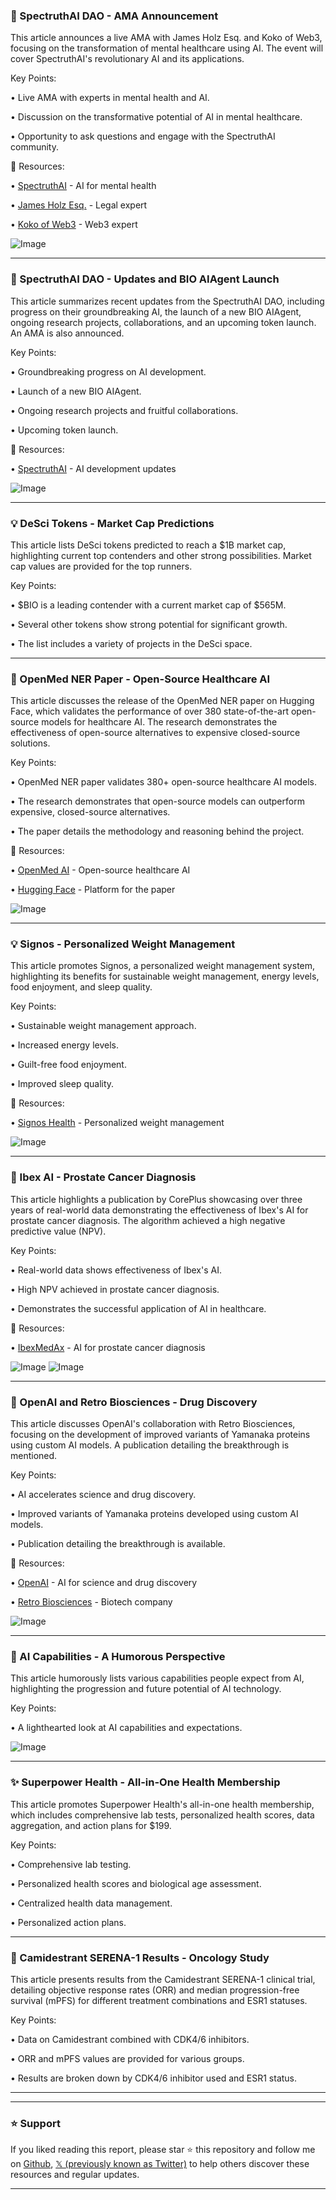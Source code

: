 ### 🤖 SpectruthAI DAO - AMA Announcement

This article announces a live AMA with James Holz Esq. and Koko of Web3, focusing on the transformation of mental healthcare using AI.  The event will cover SpectruthAI's revolutionary AI and its applications.

Key Points:

• Live AMA with experts in mental health and AI.

• Discussion on the transformative potential of AI in mental healthcare.

• Opportunity to ask questions and engage with the SpectruthAI community.


🔗 Resources:

• [SpectruthAI](https://x.com/SpectruthAI) - AI for mental health

• [James Holz Esq.](https://x.com/JamesHolzEsq) - Legal expert

• [Koko of Web3](https://x.com/kokoofweb3) - Web3 expert

![Image](https://pbs.twimg.com/media/GzG8e0hW4AAQ8W8?format=jpg&name=small)


---
### 🚀 SpectruthAI DAO - Updates and BIO AIAgent Launch

This article summarizes recent updates from the SpectruthAI DAO, including progress on their groundbreaking AI, the launch of a new BIO AIAgent, ongoing research projects, collaborations, and an upcoming token launch.  An AMA is also announced.

Key Points:

• Groundbreaking progress on AI development.

• Launch of a new BIO AIAgent.

• Ongoing research projects and fruitful collaborations.

• Upcoming token launch.


🔗 Resources:

• [SpectruthAI](https://x.com/SpectruthAI) - AI development updates

![Image](https://pbs.twimg.com/media/GzG5hyyWUAAk_Rq?format=jpg&name=small)


---
### 💡 DeSci Tokens - Market Cap Predictions

This article lists DeSci tokens predicted to reach a $1B market cap, highlighting current top contenders and other strong possibilities.  Market cap values are provided for the top runners.

Key Points:

• $BIO is a leading contender with a current market cap of $565M.

• Several other tokens show strong potential for significant growth.

• The list includes a variety of projects in the DeSci space.


---
### 🤖 OpenMed NER Paper - Open-Source Healthcare AI

This article discusses the release of the OpenMed NER paper on Hugging Face, which validates the performance of over 380 state-of-the-art open-source models for healthcare AI. The research demonstrates the effectiveness of open-source alternatives to expensive closed-source solutions.

Key Points:

• OpenMed NER paper validates 380+ open-source healthcare AI models.

• The research demonstrates that open-source models can outperform expensive, closed-source alternatives.

• The paper details the methodology and reasoning behind the project.


🔗 Resources:

• [OpenMed AI](https://x.com/OpenMed_AI) - Open-source healthcare AI

• [Hugging Face](https://x.com/huggingface) - Platform for the paper

![Image](https://pbs.twimg.com/media/GxlsWhTXIAAK-wN?format=jpg&name=small)


---
### 💡 Signos - Personalized Weight Management

This article promotes Signos, a personalized weight management system, highlighting its benefits for sustainable weight management, energy levels, food enjoyment, and sleep quality.

Key Points:

• Sustainable weight management approach.

• Increased energy levels.

• Guilt-free food enjoyment.

• Improved sleep quality.


🔗 Resources:

• [Signos Health](https://x.com/SignosHealth) - Personalized weight management

![Image](https://pbs.twimg.com/media/GzFFcTPXgAAY3bQ?format=jpg&name=small)


---
### 🤖 Ibex AI - Prostate Cancer Diagnosis

This article highlights a publication by CorePlus showcasing over three years of real-world data demonstrating the effectiveness of Ibex's AI for prostate cancer diagnosis. The algorithm achieved a high negative predictive value (NPV).

Key Points:

• Real-world data shows effectiveness of Ibex's AI.

• High NPV achieved in prostate cancer diagnosis.

• Demonstrates the successful application of AI in healthcare.


🔗 Resources:

• [IbexMedAx](https://x.com/IbexMedAx) - AI for prostate cancer diagnosis

![Image](https://pbs.twimg.com/media/Gy-KdEtXMAABMWE?format=jpg&name=small)
![Image](https://pbs.twimg.com/media/Gy-KdbuWEAAbKrG?format=jpg&name=small)


---
### 🤖 OpenAI and Retro Biosciences - Drug Discovery

This article discusses OpenAI's collaboration with Retro Biosciences, focusing on the development of improved variants of Yamanaka proteins using custom AI models.  A publication detailing the breakthrough is mentioned.

Key Points:

• AI accelerates science and drug discovery.

• Improved variants of Yamanaka proteins developed using custom AI models.

• Publication detailing the breakthrough is available.


🔗 Resources:

• [OpenAI](https://x.com/OpenAI) - AI for science and drug discovery

• [Retro Biosciences](https://x.com/RetroBiosciences) - Biotech company

![Image](https://pbs.twimg.com/media/Gy93mZPboAEztVP?format=jpg&name=small)


---
### 🤖 AI Capabilities - A Humorous Perspective

This article humorously lists various capabilities people expect from AI, highlighting the progression and future potential of AI technology.

Key Points:

• A lighthearted look at AI capabilities and expectations.


![Image](https://pbs.twimg.com/media/Gyz2WavXIAAhWXr?format=jpg&name=small)


---
### ✨ Superpower Health - All-in-One Health Membership

This article promotes Superpower Health's all-in-one health membership, which includes comprehensive lab tests, personalized health scores, data aggregation, and action plans for $199.

Key Points:

• Comprehensive lab testing.

• Personalized health scores and biological age assessment.

• Centralized health data management.

• Personalized action plans.


---
### 🤖 Camidestrant SERENA-1 Results - Oncology Study

This article presents results from the Camidestrant SERENA-1 clinical trial, detailing objective response rates (ORR) and median progression-free survival (mPFS) for different treatment combinations and ESR1 statuses.

Key Points:

• Data on Camidestrant combined with CDK4/6 inhibitors.

• ORR and mPFS values are provided for various groups.

• Results are broken down by CDK4/6 inhibitor used and ESR1 status.



---


---

### ⭐️ Support

If you liked reading this report, please star ⭐️ this repository and follow me on [Github](https://github.com/Drix10), [𝕏 (previously known as Twitter)](https://x.com/DRIX_10_) to help others discover these resources and regular updates.

---